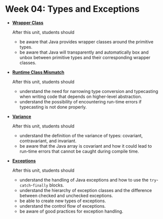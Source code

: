 # Week 04: Types and Exceptions

<div class="grid cards" markdown>

- [**Wrapper Class**](../19-wrapper.md)

    After this unit, students should

    - be aware that Java provides wrapper classes around the primitive types.
    - be aware that Java will transparently and automatically box and unbox between primitive types and their corresponding wrapper classes.

- [**Runtime Class Mismatch**](../20-casting.md)

    After this unit, students should

    - understand the need for narrowing type conversion and typecasting when writing code that depends on higher-level abstraction.
    - understand the possibility of encountering run-time errors if typecasting is not done properly.

- [**Variance**](../21-variance.md)

    After this unit, students should

    - understand the definition of the variance of types: covariant, contravariant, and invariant.
    - be aware that the Java array is covariant and how it could lead to run-time errors that cannot be caught during compile time.

- [**Exceptions**](../22-exception.md)

    After this unit, students should

    - understand the handling of Java exceptions and how to use the `try`-`catch`-`finally` blocks.
    - understand the hierarchy of exception classes and the difference between checked and unchecked exceptions.
    - be able to create new types of exceptions.
    - understand the control flow of exceptions.
    - be aware of good practices for exception handling.

</div>